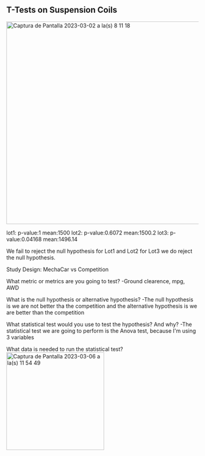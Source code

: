 ## T-Tests on Suspension Coils

<img width="531" alt="Captura de Pantalla 2023-03-02 a la(s) 8 11 18" src="https://user-images.githubusercontent.com/72363865/222452310-9ae02cde-b61a-4694-a8d1-1b35764689ac.png">

lot1: p-value:1 mean:1500
lot2: p-value:0.6072 mean:1500.2
lot3: p-value:0.04168 mean:1496.14

We fail to reject the null hypothesis for Lot1 and Lot2 for Lot3 we do reject the null hypothesis.



Study Design: MechaCar vs Competition

What metric or metrics are you going to test?
-Ground clearence, mpg, AWD

What is the null hypothesis or alternative hypothesis?
-The null hypothesis is we are not better tha the competition and the alternative hypothesis is we are better than the competition

What statistical test would you use to test the hypothesis? And why?
-The statistical test we are going to perform is the Anova test, because I'm using 3 variables

What data is needed to run the statistical test?
<img width="256" alt="Captura de Pantalla 2023-03-06 a la(s) 11 54 49" src="https://user-images.githubusercontent.com/72363865/223191557-2b881bc3-5f99-4692-89f1-48bf2b4848a0.png">


